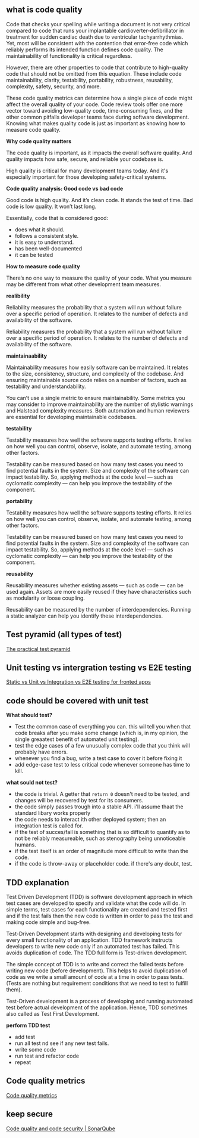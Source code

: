 ## what is code quality

Code that checks your spelling while writing a document is not very critical compared to code that runs your implantable cardioverter-defibrillator in treatment for sudden cardiac death due to ventricular tachyarrhythmias. Yet, most will be consistent with the contention that error-free code which reliably performs its intended function defines code quality. The maintainability of functionality is critical regardless.

However, there are other properties to code that contribute to high-quality code that should not be omitted from this equation. These include code maintainability, clarity, testability, portability, robustness, reusability, complexity, safety, security, and more.

These code quality metrics can determine how a single piece of code might affect the overall quality of your code. Code review tools offer one more vector toward avoiding low-quality code, time-consuming fixes, and the other common pitfalls developer teams face during software development. Knowing what makes quality code is just as important as knowing how to measure code quality.


**Why code quality matters**


The code quality is important, as it impacts the overall software quality. And quality impacts how safe, secure, and reliable your codebase is.

High quality is critical for many development teams today. And it's especially important for those developing safety-critical systems.


**Code quality analysis: Good code vs bad code**


Good code is high quality. And it’s clean code. It stands the test of time. Bad code is low quality. It won’t last long.

Essentially, code that is considered good:

- does what it should.
- follows a consistent style.
- it is easy to understand.
- has been well-documented
- it can be tested


**How to measure code quality**

There’s no one way to measure the quality of your code. What you measure may be different from what other development team measures.

__realibility__


Reliability measures the probability that a system will run without failure over a specific period of operation. It relates to the number of defects and availability of the software.

Reliability measures the probability that a system will run without failure over a specific period of operation. It relates to the number of defects and availability of the software.


__maintainaability__


Maintainability measures how easily software can be maintained. It relates to the size, consistency, structure, and complexity of the codebase. And ensuring maintainable source code relies on a number of factors, such as testability and understandability.

You can’t use a single metric to ensure maintainability. Some metrics you may consider to improve maintainability are the number of stylistic warnings and Halstead complexity measures. Both automation and human reviewers are essential for developing maintainable codebases.


__testability__


Testability measures how well the software supports testing efforts. It relies on how well you can control, observe, isolate, and automate testing, among other factors.

Testability can be measured based on how many test cases you need to find potential faults in the system. Size and complexity of the software can impact testability. So, applying methods at the code level — such as cyclomatic complexity — can help you improve the testability of the component.


__portability__


Testability measures how well the software supports testing efforts. It relies on how well you can control, observe, isolate, and automate testing, among other factors.

Testability can be measured based on how many test cases you need to find potential faults in the system. Size and complexity of the software can impact testability. So, applying methods at the code level — such as cyclomatic complexity — can help you improve the testability of the component.


__reusability__


Reusability measures whether existing assets — such as code — can be used again. Assets are more easily reused if they have characteristics such as modularity or loose coupling.

Reusability can be measured by the number of interdependencies. Running a static analyzer can help you identify these interdependencies.


## Test pyramid (all types of test)

[The practical test pyramid](https://martinfowler.com/articles/practical-test-pyramid.html)

## Unit testing vs intergration testing vs E2E testing

[Static vs Unit vs Integration vs E2E testing for fronted apps](https://kentcdodds.com/blog/static-vs-unit-vs-integration-vs-e2e-tests)

## code should be covered with unit test


**What should test?**
- Test the common case of everything you can. this wil tell you when that code breaks after you make some change (which is, in my opinion, the single greaatest benefit of automated unit testing).
- test the edge cases of a few unusually complex code that you think will probably have errors.
- whenever you find a bug, write a test case to cover it before fixing it
- add edge-case test to less critical code whenever someone has time to kill.

**what sould not test?**
- the code is trivial. A getter that ``return 0`` doesn't need to be tested, and changes will be recovered by test for its consumers.
- the code simply passes trough into a stable API. i'll assume thaat the standard libary works properly
- the code needs to interact ith other deployed system; then an integration test is called for.
- if the test of succes/fail is something that is so difficult to quantify as to not be reliably measureable, such as stenography being unnoticeable humans.
- if the test itself is an order of magnitude more difficult to write than the code.
- if the code is throw-away or placeholder code. if there's any doubt, test.

## TDD explanation

Test Driven Development (TDD) is software development approach in which test cases are developed to specify and validate what the code will do. In simple terms, test cases for each functionality are created and tested first and if the test fails then the new code is written in order to pass the test and making code simple and bug-free.

Test-Driven Development starts with designing and developing tests for every small functionality of an application. TDD framework instructs developers to write new code only if an automated test has failed. This avoids duplication of code. The TDD full form is Test-driven development.

The simple concept of TDD is to write and correct the failed tests before writing new code (before development). This helps to avoid duplication of code as we write a small amount of code at a time in order to pass tests. (Tests are nothing but requirement conditions that we need to test to fulfill them).

Test-Driven development is a process of developing and running automated test before actual development of the application. Hence, TDD sometimes also called as Test First Development.


**perform TDD test**

- add test
- run all test nd see if any new test fails.
- write some code
- run test and refactor code
- repeat

## Code quality metrics

[Code quality metrics](https://se-education.org/learningresources/contents/codeQuality/CodeQualityMetrics.html)

## keep secure

[Code quality and code security | SonarQube](https://www.sonarqube.org/)
